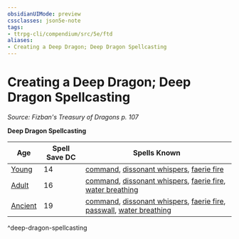 ```yaml
---
obsidianUIMode: preview
cssclasses: json5e-note
tags:
- ttrpg-cli/compendium/src/5e/ftd
aliases:
- Creating a Deep Dragon; Deep Dragon Spellcasting
---
```

# Creating a Deep Dragon; Deep Dragon Spellcasting
*Source: Fizban's Treasury of Dragons p. 107* 

**Deep Dragon Spellcasting**

| Age | Spell Save DC | Spells Known |
|-----|---------------|--------------|
| [Young](/3-Mechanics/CLI/Compendium/bestiary/dragon/young-deep-dragon-ftd.md) | 14 | [command](/3-Mechanics/CLI/Compendium/spells/command.md), [dissonant whispers](/3-Mechanics/CLI/Compendium/spells/dissonant-whispers.md), [faerie fire](/3-Mechanics/CLI/Compendium/spells/faerie-fire.md) |
| [Adult](/3-Mechanics/CLI/Compendium/bestiary/dragon/adult-deep-dragon-ftd.md) | 16 | [command](/3-Mechanics/CLI/Compendium/spells/command.md), [dissonant whispers](/3-Mechanics/CLI/Compendium/spells/dissonant-whispers.md), [faerie fire](/3-Mechanics/CLI/Compendium/spells/faerie-fire.md), [water breathing](/3-Mechanics/CLI/Compendium/spells/water-breathing.md) |
| [Ancient](/3-Mechanics/CLI/Compendium/bestiary/dragon/ancient-deep-dragon-ftd.md) | 19 | [command](/3-Mechanics/CLI/Compendium/spells/command.md), [dissonant whispers](/3-Mechanics/CLI/Compendium/spells/dissonant-whispers.md), [faerie fire](/3-Mechanics/CLI/Compendium/spells/faerie-fire.md), [passwall](/3-Mechanics/CLI/Compendium/spells/passwall.md), [water breathing](/3-Mechanics/CLI/Compendium/spells/water-breathing.md) |
^deep-dragon-spellcasting